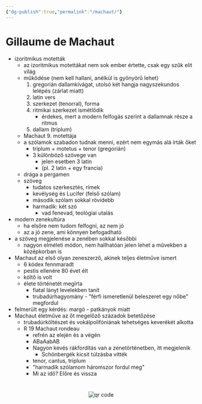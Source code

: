 ```yaml
---
{"dg-publish":true,"permalink":"/machaut/"}
---
```


# Gillaume de Machaut

-   izoritmikus motetták
    -   az izoritmikus motettákat nem sok ember értette, csak egy szűk elit világ
    -   működése (nem kell hallani, anélkül is gyönyörű lehet)
        1.  gregorián dallamkivágat, utolsó két hangja nagyszekundos lelépés (zárlat miatt)
        2.  latin vers
        3.  szerkezet (tenorral), forma
        4.  ritmikai szerkezet ismétlődik
            -   érdekes, mert a modern felfogás szerint a dallamnak része a ritmus
        5.  dallam (triplum)
    -   Machaut 9. motettája
    -   a szólamok szabadon tudnak menni, ezért nem egymás alá írták őket
        -   triplum + motetus + tenor (gregorián)
        -   3 különböző szövege van
            -   jelen esetben 3 latin
            -   (pl. 2 latin + egy francia)
    -   drága a pergamen
    -   szöveg
        -   tudatos szerkesztés, rímek
        -   kevélység és Lucifer (felső szólam)
        -   második szólam sokkal rövidebb
        -   harmadik: két szó
            -   vad fenevad, teológiai utalás
-   modern zenekultúra
    -   ha elsőre nem tudom felfogni, az nem jó
    -   az a jó zene, ami könnyen befogadható
-   a szöveg megjelenése a zenében sokkal későbbi
    -   nagyon elméleti módon, nem hallhatóan jelen lehet a művekben a középkorban is
-   Machaut az első olyan zeneszerző, akinek teljes életműve ismert
    -   6 kódex fennmaradt
    -   pestis ellenére 80 évet élt
    -   költő is volt
    -   élete történetét megírta
        -   fiatal lányt levelekben tanít
        -   trubadúrhagyomány - "férfi ismeretlenül beleszeret egy nőbe" megfordul
-   felmerült egy kérdés: margó - patkányok miatt
-   Machaut életműve az őt megelőző századok betetőzése
    -   trubadúrköltészet és vokálpolifóniának tehetséges keverékét alkotta
    -   R 19 Machaut rondeau
        -   refrén az elején és a végén
        -   ABaAabAB
        -   Nagyon kevés rákfordítás van a zenetörténetben, itt megjelenik
            -   Schönbergék kicsit túlzásba vitték
        -   tenor, cantus, triplum
        -   "harmadik szólamom háromszor fordul meg"
        -   Mi az idő? Előre és vissza



#
<p style="text-align: center;"><img src="https://chart.googleapis.com/chart?cht=qr&chl=https://notes.andrasdenes.com/machaut&chs=180x180&choe=UTF-8&chld=L|2" alt="qr code"></p>

